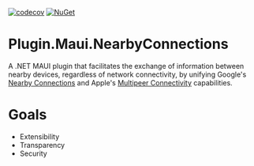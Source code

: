 [![codecov](https://codecov.io/github/phunkeler/Plugin.Maui.NearbyConnections/graph/badge.svg?token=UY5YNK57EZ)](https://codecov.io/github/phunkeler/Plugin.Maui.NearbyConnections)
[![NuGet](https://img.shields.io/nuget/v/Plugin.Maui.Audio.svg?label=NuGet)](https://www.nuget.org/packages/Plugin.Maui.Audio/)

# Plugin.Maui.NearbyConnections
A .NET MAUI plugin that facilitates the exchange of information between nearby devices, regardless of network connectivity, by unifying Google's [Nearby Connections](https://developers.google.com/nearby/connections/overview) and Apple's [Multipeer Connectivity](https://developer.apple.com/documentation/multipeerconnectivity) capabilities.

# Goals
- Extensibility
- Transparency
- Security
